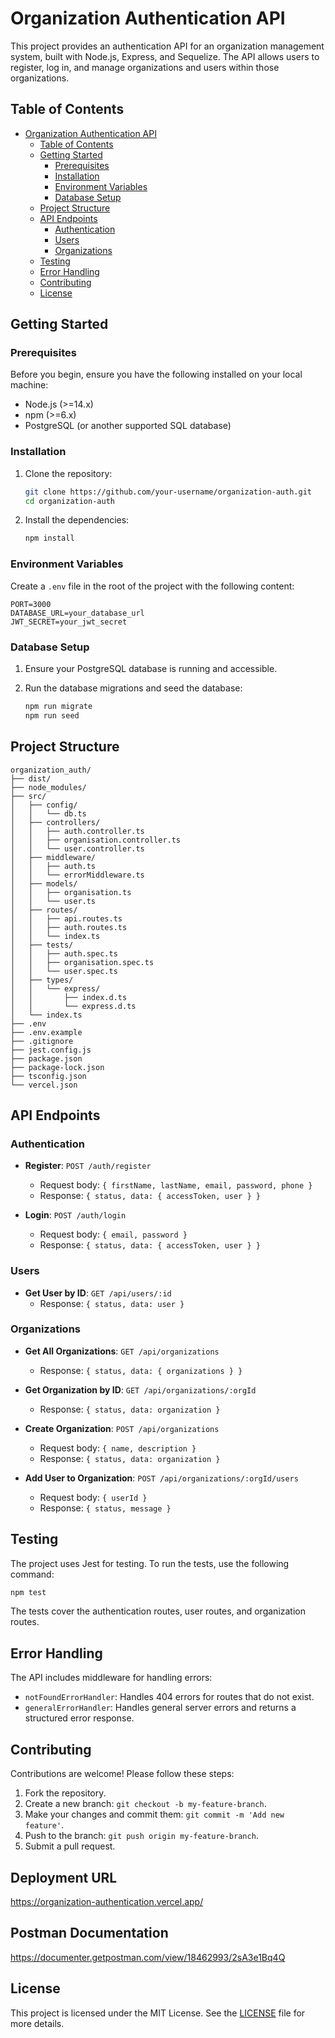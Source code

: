 # Organization Authentication API

This project provides an authentication API for an organization management system, built with Node.js, Express, and
Sequelize. The API allows users to register, log in, and manage organizations and users within those organizations.

## Table of Contents

- [Organization Authentication API](#organization-authentication-api)
    - [Table of Contents](#table-of-contents)
    - [Getting Started](#getting-started)
        - [Prerequisites](#prerequisites)
        - [Installation](#installation)
        - [Environment Variables](#environment-variables)
        - [Database Setup](#database-setup)
    - [Project Structure](#project-structure)
    - [API Endpoints](#api-endpoints)
        - [Authentication](#authentication)
        - [Users](#users)
        - [Organizations](#organizations)
    - [Testing](#testing)
    - [Error Handling](#error-handling)
    - [Contributing](#contributing)
    - [License](#license)

## Getting Started

### Prerequisites

Before you begin, ensure you have the following installed on your local machine:

- Node.js (>=14.x)
- npm (>=6.x)
- PostgreSQL (or another supported SQL database)

### Installation

1. Clone the repository:

   ```bash
   git clone https://github.com/your-username/organization-auth.git
   cd organization-auth
   ```

2. Install the dependencies:

   ```bash
   npm install
   ```

### Environment Variables

Create a `.env` file in the root of the project with the following content:

```env
PORT=3000
DATABASE_URL=your_database_url
JWT_SECRET=your_jwt_secret
```

### Database Setup

1. Ensure your PostgreSQL database is running and accessible.

2. Run the database migrations and seed the database:

   ```bash
   npm run migrate
   npm run seed
   ```

## Project Structure

```
organization_auth/
├── dist/
├── node_modules/
├── src/
│   ├── config/
│   │   └── db.ts
│   ├── controllers/
│   │   ├── auth.controller.ts
│   │   ├── organisation.controller.ts
│   │   └── user.controller.ts
│   ├── middleware/
│   │   ├── auth.ts
│   │   └── errorMiddleware.ts
│   ├── models/
│   │   ├── organisation.ts
│   │   └── user.ts
│   ├── routes/
│   │   ├── api.routes.ts
│   │   ├── auth.routes.ts
│   │   └── index.ts
│   ├── tests/
│   │   ├── auth.spec.ts
│   │   ├── organisation.spec.ts
│   │   └── user.spec.ts
│   ├── types/
│   │   └── express/
│   │       ├── index.d.ts
│   │       └── express.d.ts
│   └── index.ts
├── .env
├── .env.example
├── .gitignore
├── jest.config.js
├── package.json
├── package-lock.json
├── tsconfig.json
└── vercel.json
```

## API Endpoints

### Authentication

- **Register**: `POST /auth/register`
    - Request body: `{ firstName, lastName, email, password, phone }`
    - Response: `{ status, data: { accessToken, user } }`

- **Login**: `POST /auth/login`
    - Request body: `{ email, password }`
    - Response: `{ status, data: { accessToken, user } }`

### Users

- **Get User by ID**: `GET /api/users/:id`
    - Response: `{ status, data: user }`

### Organizations

- **Get All Organizations**: `GET /api/organizations`
    - Response: `{ status, data: { organizations } }`

- **Get Organization by ID**: `GET /api/organizations/:orgId`
    - Response: `{ status, data: organization }`

- **Create Organization**: `POST /api/organizations`
    - Request body: `{ name, description }`
    - Response: `{ status, data: organization }`

- **Add User to Organization**: `POST /api/organizations/:orgId/users`
    - Request body: `{ userId }`
    - Response: `{ status, message }`

## Testing

The project uses Jest for testing. To run the tests, use the following command:

```bash
npm test
```

The tests cover the authentication routes, user routes, and organization routes.

## Error Handling

The API includes middleware for handling errors:

- `notFoundErrorHandler`: Handles 404 errors for routes that do not exist.
- `generalErrorHandler`: Handles general server errors and returns a structured error response.

## Contributing

Contributions are welcome! Please follow these steps:

1. Fork the repository.
2. Create a new branch: `git checkout -b my-feature-branch`.
3. Make your changes and commit them: `git commit -m 'Add new feature'`.
4. Push to the branch: `git push origin my-feature-branch`.
5. Submit a pull request.

## Deployment URL

https://organization-authentication.vercel.app/

## Postman Documentation

https://documenter.getpostman.com/view/18462993/2sA3e1Bq4Q

## License

This project is licensed under the MIT License. See the [LICENSE](LICENSE) file for more details.
